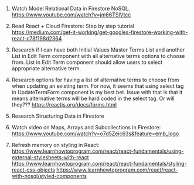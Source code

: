 1. Watch Model Relational Data in Firestore NoSQL.
   https://www.youtube.com/watch?v=jm66TSlVtcc  
2. Read React + Cloud Firestore: Step by step tutorial
   https://medium.com/get-it-working/get-googles-firestore-working-with-react-c78f198d2364   

3. Research if I can have both Initial Values Master Terms List and     another List in Edit Term component with all alternative terms options to choose from. List in Edit Term component should allow users to select appropriate alternative term. 

4. Research options for having a list of alternative terms to choose from when updating an existing term. For now, it seems that using select tag in UpdateTermForm component is my best bet. Issue with that is that it means alternative terms will be hard coded in the select tag. Or will they??? 
   https://reactjs.org/docs/forms.html 

5. Research Structuring Data in Firestore

6. Watch video on Maps, Arrays and Subcollections in Firestore: 
   https://www.youtube.com/watch?v=o7d5Zeic63s&feature=emb_logo   

7. Refresh memory on styling in React:
   https://www.learnhowtoprogram.com/react/react-fundamentals/using-external-stylesheets-with-react   
   https://www.learnhowtoprogram.com/react/react-fundamentals/styling-react-css-objects
   https://www.learnhowtoprogram.com/react/react-with-nosql/styled-components